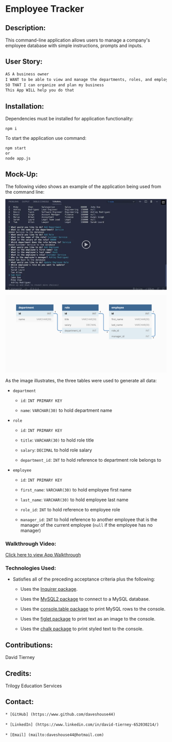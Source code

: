 # Employee Tracker


## Description:

This command-line application allows users to manage a company's employee database with simple instructions, prompts and inputs.


## User Story:

```md
AS A business owner
I WANT to be able to view and manage the departments, roles, and employees in my company
SO THAT I can organize and plan my business
This App WILL help you do that
```


## Installation:

Dependencies must be installed for application functionality:

    npm i

To start the application use command:

    npm start
    or
    node app.js


## Mock-Up:

The following video shows an example of the application being used from the command line:

[![A video thumbnail shows the command-line employee management application with a play button overlaying the view.](./Assets/12-sql-homework-video-thumbnail.png)](https://2u-20.wistia.com/medias/2lnle7xnpk)

![Database schema includes tables labeled “employee,” role,” and “department.”](./Assets/12-sql-homework-demo-01.png)

As the image illustrates, the three tables were used to generate all data:

* `department`

    * `id`: `INT PRIMARY KEY`

    * `name`: `VARCHAR(30)` to hold department name

* `role`

    * `id`: `INT PRIMARY KEY`

    * `title`: `VARCHAR(30)` to hold role title

    * `salary`: `DECIMAL` to hold role salary

    * `department_id`: `INT` to hold reference to department role belongs to

* `employee`

    * `id`: `INT PRIMARY KEY`

    * `first_name`: `VARCHAR(30)` to hold employee first name

    * `last_name`: `VARCHAR(30)` to hold employee last name

    * `role_id`: `INT` to hold reference to employee role

    * `manager_id`: `INT` to hold reference to another employee that is the manager of the current employee (`null` if the employee has no manager)



### Walkthrough Video:

[Click here to view App Walkthrough]()


### Technologies Used:

* Satisfies all of the preceding acceptance criteria plus the following:

    * Uses the [Inquirer package](https://www.npmjs.com/package/inquirer).

    * Uses the [MySQL2 package](https://www.npmjs.com/package/mysql2) to connect to a MySQL database.

    * Uses the [console.table package](https://www.npmjs.com/package/console.table) to print MySQL rows to the console.

    * Uses the [figlet package](https://www.npmjs.com/package/figlet) to print text as an image to the console.

    * Uses the [chalk package](https://www.npmjs.com/package/chalk) to print styled text to the console.


## Contributions:

David Tierney


## Credits:

Trilogy Education Services


## Contact:

    * [GitHub] (https://www.github.com/daveshouse44)

    * [LinkedIn] (https://www.linkedin.com/in/david-tierney-652030214/)

    * [Email] (mailto:daveshouse44@hotmail.com)

